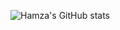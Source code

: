 ![Hamza's GitHub stats](https://github-readme-stats.vercel.app/api?username=AbuHamzaCode&show_icons=true&bg_color=00000000)
